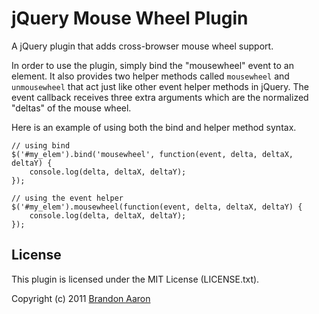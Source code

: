 # jQuery Mouse Wheel Plugin

A jQuery plugin that adds cross-browser mouse wheel support.

In order to use the plugin, simply bind the "mousewheel" event to an element. It also provides two helper methods called `mousewheel` and `unmousewheel` that act just like other event helper methods in jQuery. The event callback receives three extra arguments which are the normalized "deltas" of the mouse wheel. 

Here is an example of using both the bind and helper method syntax.

    // using bind
    $('#my_elem').bind('mousewheel', function(event, delta, deltaX, deltaY) {
        console.log(delta, deltaX, deltaY);
    });
    
    // using the event helper
    $('#my_elem').mousewheel(function(event, delta, deltaX, deltaY) {
        console.log(delta, deltaX, deltaY);
    });


## License

This plugin is licensed under the MIT License (LICENSE.txt).

Copyright (c) 2011 [Brandon Aaron](http://brandonaaron.net)
